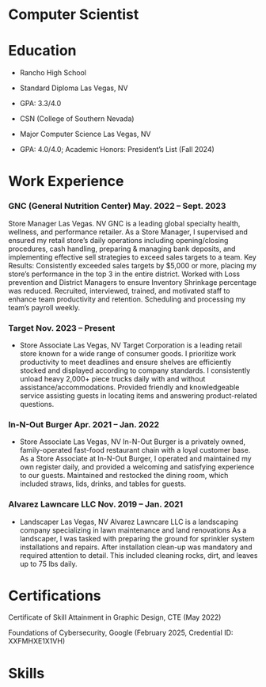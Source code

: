 # Computer Scientist

# Education

- Rancho High School					                     	        		      
- Standard Diploma		   			                                                                         Las Vegas, NV
- GPA: 3.3/4.0

- CSN (College of Southern Nevada) 					                     	        		      
- Major Computer Science			   			                                                             Las Vegas, NV
- GPA: 4.0/4.0; Academic Honors: President’s List (Fall 2024)

# Work Experience
### GNC (General Nutrition Center)    	        	        	                                	        	          May. 2022 – Sept. 2023
 Store Manager    	          	        	                    	                                	        	        	 	   	 Las Vegas. NV
GNC is a leading global specialty health, wellness, and performance retailer.
As a Store Manager, I supervised and ensured my retail store’s daily operations including opening/closing procedures, cash handling, preparing & managing bank deposits, and implementing effective sell strategies to exceed sales targets to a team.
Key Results: Consistently exceeded sales targets by $5,000 or more, placing my store’s performance in the top 3 in the entire district.
Worked with Loss prevention and District Managers to ensure Inventory Shrinkage percentage was reduced.
Recruited, interviewed, trained, and motivated staff to enhance team productivity and retention. Scheduling and processing my team’s payroll weekly.

### Target									          	                          Nov. 2023 – Present
- Store Associate										                         Las Vegas, NV
Target Corporation is a leading retail store known for a wide range of consumer goods.
I prioritize work productivity to meet deadlines and ensure shelves are efficiently stocked and displayed according to company standards. I consistently unload heavy 2,000+ piece trucks daily with and without assistance/accommodations.
Provided friendly and knowledgeable service assisting guests in locating items and answering product-related questions.

### In-N-Out Burger									             Apr. 2021 – Jan. 2022
- Store Associate      		                                                                                                             Las Vegas, NV
In-N-Out Burger is a privately owned, family-operated fast-food restaurant chain with a loyal customer base.
As a Store Associate at In-N-Out Burger, I operated and maintained my own register daily, and provided a welcoming and satisfying experience to our guests. Maintained and restocked the dining room, which included straws, lids, drinks, and tables for guests.

### Alvarez Lawncare LLC                                              	          	                                     Nov. 2019 – Jan. 2021
- Landscaper                                                                               	 	  	                                     Las Vegas, NV
 Alvarez Lawncare LLC is a landscaping company specializing in lawn maintenance and land renovations
As a landscaper, I was tasked with preparing the ground for sprinkler system installations and repairs. After installation clean-up was mandatory and required attention to detail. This included cleaning rocks, dirt, and leaves up to 75 lbs daily.

# Certifications
Certificate of Skill Attainment in Graphic Design, CTE (May 2022)

Foundations of Cybersecurity, Google (February 2025, Credential ID: XXFMHXE1X1VH)

# Skills
